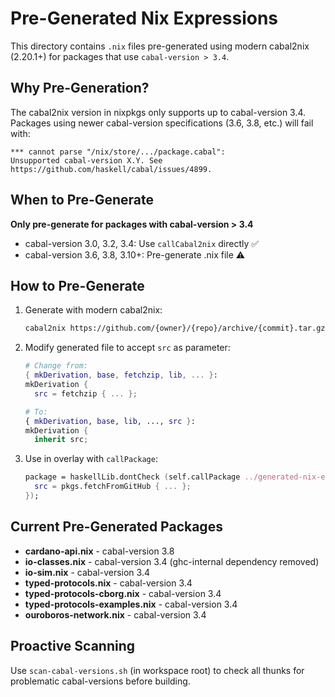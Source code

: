 # Pre-Generated Nix Expressions

This directory contains `.nix` files pre-generated using modern cabal2nix (2.20.1+) for packages that use `cabal-version > 3.4`.

## Why Pre-Generation?

The cabal2nix version in nixpkgs only supports up to cabal-version 3.4. Packages using newer cabal-version specifications (3.6, 3.8, etc.) will fail with:

```
*** cannot parse "/nix/store/.../package.cabal":
Unsupported cabal-version X.Y. See https://github.com/haskell/cabal/issues/4899.
```

## When to Pre-Generate

**Only pre-generate for packages with cabal-version > 3.4**

- cabal-version 3.0, 3.2, 3.4: Use `callCabal2nix` directly ✅
- cabal-version 3.6, 3.8, 3.10+: Pre-generate .nix file ⚠️

## How to Pre-Generate

1. Generate with modern cabal2nix:
   ```bash
   cabal2nix https://github.com/{owner}/{repo}/archive/{commit}.tar.gz --subpath {path} > {package}.nix
   ```

2. Modify generated file to accept `src` as parameter:
   ```nix
   # Change from:
   { mkDerivation, base, fetchzip, lib, ... }:
   mkDerivation {
     src = fetchzip { ... };
   
   # To:
   { mkDerivation, base, lib, ..., src }:
   mkDerivation {
     inherit src;
   ```

3. Use in overlay with `callPackage`:
   ```nix
   package = haskellLib.dontCheck (self.callPackage ../generated-nix-expressions/package.nix {
     src = pkgs.fetchFromGitHub { ... };
   });
   ```

## Current Pre-Generated Packages

- **cardano-api.nix** - cabal-version 3.8
- **io-classes.nix** - cabal-version 3.4 (ghc-internal dependency removed)
- **io-sim.nix** - cabal-version 3.4
- **typed-protocols.nix** - cabal-version 3.4
- **typed-protocols-cborg.nix** - cabal-version 3.4
- **typed-protocols-examples.nix** - cabal-version 3.4
- **ouroboros-network.nix** - cabal-version 3.4

## Proactive Scanning

Use `scan-cabal-versions.sh` (in workspace root) to check all thunks for problematic cabal-versions before building.
